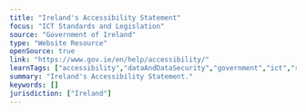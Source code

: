 ```yaml
---
title: "Ireland's Accessibility Statement"
focus: "ICT Standards and Legislation"
source: "Government of Ireland"
type: "Website Resource"
openSource: true
link: "https://www.gov.ie/en/help/accessibility/"
learnTags: ["accessibility","dataAndDataSecurity","government","ict","regulation","disability","framework"]
summary: "Ireland's Accessibility Statement."
keywords: []
jurisdiction: ["Ireland"]
---
```


